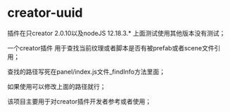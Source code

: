 # creator-uuid

插件在只creator 2.0.10以及nodeJS 12.18.3.* 上面测试使用其他版本没有测试；

一个creator插件 用于查找当前纹理或者脚本是否有被prefab或者scene文件引用；

查找的路径写死在panel/index.js文件_findInfo方法里面；

如果使用可以修改上面的路径就行；

该项目主要用于对creator插件开发者参考或者使用；


